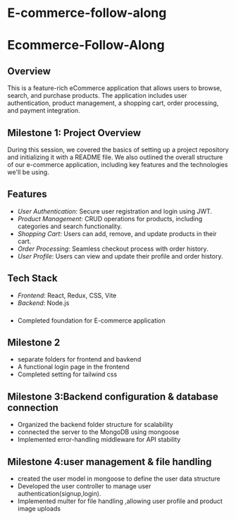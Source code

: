 # E-commerce-follow-along

# Ecommerce-Follow-Along

## Overview
This is a feature-rich eCommerce application that allows users to browse, search, and purchase products. The application includes user authentication, product management, a shopping cart, order processing, and payment integration.

## Milestone 1: Project Overview
During this session, we covered the basics of setting up a project repository and initializing it with a README file. We also outlined the overall structure of our e-commerce application, including key features and the technologies we'll be using.

## Features
- *User Authentication*: Secure user registration and login using JWT.
- *Product Management*: CRUD operations for products, including categories and search functionality.
- *Shopping Cart*: Users can add, remove, and update products in their cart.
- *Order Processing*: Seamless checkout process with order history.
- *User Profile*: Users can view and update their profile and order history.

## Tech Stack
- *Frontend*: React, Redux, CSS, Vite
- *Backend*: Node.js

###

* Completed foundation for E-commerce application

## Milestone 2

* separate folders for frontend and bavkend
* A functional login page in the frontend
* Completed setting for tailwind css


## Milestone 3:Backend configuration & database connection

* Organized the backend folder structure for scalability
* connected the server to the MongoDB using mongoose
* Implemented error-handling middleware for API stability


## Milestone 4:user management & file handling
* created the user model in mongoose to define the user data structure   
* Developed the user controller to manage user authentication(signup,login).
* Implemented multer for file handling ,allowing user profile and product image   uploads